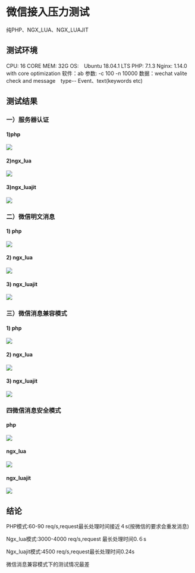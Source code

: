 # 微信接入压力测试

纯PHP、NGX_LUA、NGX_LUAJIT

## 测试环境

CPU: 16 CORE
MEM: 32G
OS:　Ubuntu 18.04.1 LTS
PHP: 7.1.3
Nginx: 1.14.0 with core optimization
软件：ab
参数: -c 100 -n 10000
数据：wechat valite check and message　type-- Event、text(keywords etc)

## 测试结果

### 一）服务器认证

#### 1)php

![](./test/result/get_php.jpg)

#### 2)ngx_lua

![](./test/result/get_ngx_lua.jpg)

#### 3)ngx_luajit

![](./test/result/get_ngx_luajit.jpg)

### 二）微信明文消息

#### 1) php

![](./test/result/plain_php.jpg)

#### 2) ngx_lua

![](./test/result/plain_ngx_lua.jpg)

#### 3) ngx_luajit

![](./test/result/plain_ngx_luajit.jpg)

### 三）微信消息兼容模式

#### 1)  php

![](./test/result/cpt_php.jpg)

#### 2)  ngx_lua

![](./test/result/cpt_ngx_lua.jpg)

#### 3)  ngx_luajit

![](./test/result/cpt_ngx_luajit.jpg)

### 四微信消息安全模式

#### php

![](./test/result/safe_php.jpg)

#### ngx_lua

![](./test/result/safe_ngx_lua.jpg)

#### ngx_luajit

![](./test/result/safe_ngx_luajit.jpg)

## 结论

PHP模式:60-90 req/s,request最长处理时间接近４s(按微信的要求会重发消息)

Ngx_lua模式:3000-4000 req/s,request 最长处理时间0.６s

Ngx_luajit模式:4500 req/s,request最长处理时间0.24s

微信消息兼容模式下的测试情况最差
